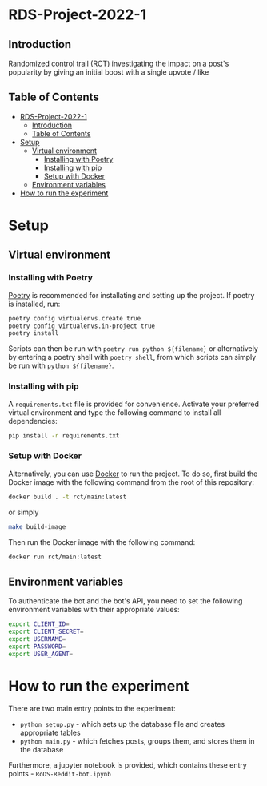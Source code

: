 # RDS-Project-2022-1

## Introduction

Randomized control trail (RCT) investigating the impact on a post's popularity by giving an initial boost with a single upvote / like

## Table of Contents
- [RDS-Project-2022-1](#rds-project-2022-1)
  * [Introduction](#introduction)
  * [Table of Contents](#table-of-contents)
- [Setup](#setup)
  * [Virtual environment](#virtual-environment)
    + [Installing with Poetry](#installing-with-poetry)
    + [Installing with pip](#installing-with-pip)
    + [Setup with Docker](#setup-with-docker)
  * [Environment variables](#environment-variables)
- [How to run the experiment](#how-to-run-the-experiment)

# Setup
## Virtual environment
### Installing with Poetry
[Poetry](https://github.com/python-poetry/poetry) is recommended for installating and setting up the project. If poetry is installed, run:

```bash
poetry config virtualenvs.create true
poetry config virtualenvs.in-project true
poetry install
```

Scripts can then be run with `poetry run python ${filename}` or alternatively by entering a poetry shell with `poetry shell`, from which scripts can simply be run with `python ${filename}`. 

### Installing with pip
A `requirements.txt` file is provided for convenience. Activate your preferred virtual environment and type the following command to install all dependencies:

```bash
pip install -r requirements.txt	
```

### Setup with Docker
Alternatively, you can use [Docker](https://www.docker.com/) to run the project. To do so, first build the Docker image with the following command from the root of this repository:
```bash
docker build . -t rct/main:latest
```
or simply
```bash
make build-image
```

Then run the Docker image with the following command:
```bash
docker run rct/main:latest
```

## Environment variables
To authenticate the bot and the bot's API, you need to set the following environment variables with their appropriate values:
```bash
export CLIENT_ID=
export CLIENT_SECRET=
export USERNAME=
export PASSWORD=
export USER_AGENT=
```

# How to run the experiment
There are two main entry points to the experiment:
- `python setup.py` - which sets up the database file and creates appropriate tables
- `python main.py` - which fetches posts, groups them, and stores them in the database

Furthermore, a jupyter notebook is provided, which contains these entry points - `RoDS-Reddit-bot.ipynb`

